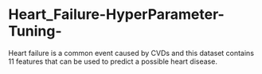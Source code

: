 # Heart_Failure-HyperParameter-Tuning-
 Heart failure is a common event caused by CVDs and this dataset contains 11 features that can be used to predict a possible heart disease.
